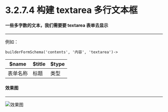 3.2.7.4 构建 textarea 多行文本框
===

#### 一些多字数的文本，我们需要要 textarea 表单去显示
-------------------

例如：

```
builderFormSchema('contents', '内容', 'textarea')->
```

$name|$title|$type
------|------|----
表单名称|标题|类型

#### 效果图
----------------------------------

![效果图](http://7xojjf.com1.z0.glb.clouddn.com/admintextarea.png)